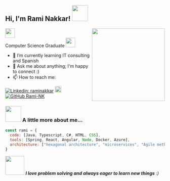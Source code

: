 <h2> Hi, I'm Rami Nakkar! <img src="https://media.giphy.com/media/mGcNjsfWAjY5AEZNw6/giphy.gif" width="50"></h2>
<img align='right' src="https://media0.giphy.com/media/WFZvB7VIXBgiz3oDXE/200w.webp?cid=ecf05e47u7tq1f1ql2592jxuwi6ofql5txrhvpcjhn3dimzw&ep=v1_stickers_search&rid=200w.webp&ct=s" width="230">

<p>
    <img src="https://media.giphy.com/media/WUlplcMpOCEmTGBtBW/giphy.gif" width="30"></br>
      Computer Science Graduate
    <img src="https://media.giphy.com/media/fYSnHlufseco8Fh93Z/giphy.gif" width="30"> 
  </em>
</p>

- 🌱 I’m currently learning IT consulting and Spanish 
- 💬 Ask me about anything; I'm happy to connect :) 
- 📫 How to reach me: 

[![Linkedin: raminakkar](https://img.shields.io/badge/-raminakkar-blue?style=flat-square&logo=Linkedin&logoColor=white&link=https://www.linkedin.com/in/raminakkar/)](https://www.linkedin.com/in/rami-nakkar-ab521a209/)
<a href="rami.nakkar00@gmail.com">
  <img src="https://img.shields.io/badge/Gmail-D14836?style=for-the-badge&logo=gmail&logoColor=white" height="20px">
</a>
[![GitHub Rami-NK](https://img.shields.io/github/followers/rami-nk?label=follow&style=social)](https://github.com/rami-nk)

### <img src="https://media.giphy.com/media/VgCDAzcKvsR6OM0uWg/giphy.gif" width="50"> A little more about me...  

```javascript
const rami = {
  code: [Java, Typescript, C#, HTML, CSS],
  tools: [Spring, React, Angular, Node, Docker, Azure],
  architecture: ["hexagonal architecture", "microservices", "Agile methodologies"]
}
```
<img src="https://media.giphy.com/media/LnQjpWaON8nhr21vNW/giphy.gif" width="60"> <em><b>I love problem solving and always eager to learn new things</b></b> :)</em>

<!--
**rami-nk/rami-nk** is a ✨ _special_ ✨ repository because its `README.md` (this file) appears on your GitHub profile.

Here are some ideas to get you started:

- 🔭 I’m currently working on ...
- 🌱 I’m currently learning ...
- 👯 I’m looking to collaborate on ...
- 🤔 I’m looking for help with ...
- 💬 Ask me about ...
- 📫 How to reach me: ...
- 😄 Pronouns: ...
- ⚡ Fun fact: ...
-->
